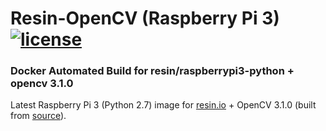 # Resin-OpenCV (Raspberry Pi 3) [![license](https://img.shields.io/github/license/mashape/apistatus.svg)](https://github.com/Mobile-CHAP/resin-opencv)

### Docker Automated Build for resin/raspberrypi3-python + opencv 3.1.0

Latest Raspberry Pi 3 (Python 2.7) image for [resin.io][1] + OpenCV 3.1.0 (built from [source][2]).

  [1]: https://resin.io/
  [2]: https://github.com/itseez/opencv
